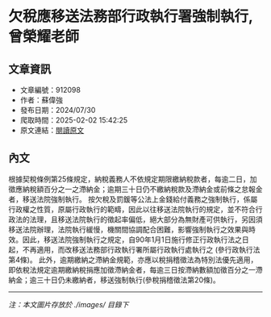 # 欠稅應移送法務部行政執行署強制執行,曾榮耀老師

## 文章資訊
- 文章編號：912098
- 作者：蘇偉強
- 發布日期：2024/07/30
- 爬取時間：2025-02-02 15:42:25
- 原文連結：[閱讀原文](https://real-estate.get.com.tw/Columns/detail.aspx?no=912098)

## 內文
根據契稅條例第25條規定，納稅義務人不依規定期限繳納稅款者，每逾二日，加徵應納稅額百分之一之滯納金；逾期三十日仍不繳納稅款及滯納金或前條之怠報金者，移送法院強制執行。
按欠稅及罰鍰等公法上金錢給付義務之強制執行，係屬行政權之性質，原屬行政執行的範疇，因此以往移送法院執行的規定，並不符合行政法的法理，且移送法院執行的徵起率偏低，絕大部分為無財產可供執行，另因須移送法院辦理，法院執行緩慢，機關間協調配合困難，影響強制執行之效果與時效。因此，移送法院強制執行之規定，自90年1月1日施行修正行政執行法之日起，不再適用，而改移送法務部行政執行署所屬行政執行處執行之 (參行政執行法第4條)。
此外，逾期繳納之滯納金規範，亦應以稅捐稽徵法為特別法優先適用，即依稅法規定逾期繳納稅捐應加徵滯納金者，每逾三日按滯納數額加徵百分之一滯納金；逾三十日仍未繳納者，移送強制執行(參稅捐稽徵法第20條)。

---
*注：本文圖片存放於 ./images/ 目錄下*
